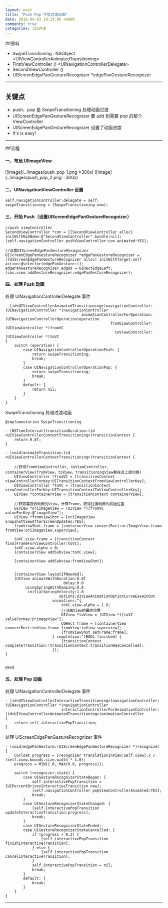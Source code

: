 ```yaml
---
layout: post
title: "Push Pop 手势过渡动画"
date: 2016-04-03 18:34:06 +0800
comments: true
categories: iOS开发
---
```

##原料
* SwipeTransitioning : NSObject <UIViewControllerAnimatedTransitioning\>
* FirstViewController () <UINavigationControllerDelegate\>
* SecondViewController ()
* UIScreenEdgePanGestureRecognizer *edgePanGestureRecognizer
_____
## 关键点
* push、pop 是 SwipeTransitioning 处理动画过渡
* UIScreenEdgePanGestureRecognizer 要 add 到需要 pop 的那个ViewController
* UIScreenEdgePanGestureRecognizer 设置了动画进度
* It's is easy!
_____
##流程
#### 一、布局 UIImageView
![image](../images/push_pop_1.png =300x)   ![image](../images/push_pop_2.png =300x)

#### 二、UINavigationViewController 设置

	self.navigationController.delegate = self;
    swipeTransitioning = [SwipeTransitioning new];
    
#### 三、开始 Push（设置UIScreenEdgePanGestureRecognizer）
	
	//push viewController
    SecondViewController *con = [[SecondViewController alloc] initWithNibName:@"SecondViewController" bundle:nil];
    [self.navigationController pushViewController:con animated:YES];
    
    //设置UIScreenEdgePanGestureRecognizer
    UIScreenEdgePanGestureRecognizer *edgePanGestureRecognizer = [[UIScreenEdgePanGestureRecognizer alloc] initWithTarget:self action:@selector(edgePanGesture:)];
    edgePanGestureRecognizer.edges = UIRectEdgeLeft;
    [con.view addGestureRecognizer:edgePanGestureRecognizer];

#### 四、处理 Push 动画
处理 UINavigationControllerDelegate 事件

    - (id<UIViewControllerAnimatedTransitioning>)navigationController:(UINavigationController *)navigationController
                                      animationControllerForOperation:(UINavigationControllerOperation)operation
                                                   fromViewController:(UIViewController *)fromVC
                                                     toViewController:(UIViewController *)toVC
    {
        switch (operation) {
            case UINavigationControllerOperationPush: {
                return swipeTransitioning;
                break;
            }
            case UINavigationControllerOperationPop: {
                return swipeTransitioning;
                break;
            }
            default: {
                return nil;
            }
        }
    }
    
SwipeTransitioning 处理过渡动画
  
    @implementation SwipeTransitioning

    - (NSTimeInterval)transitionDuration:(id <UIViewControllerContextTransitioning>)transitionContext {
        return 0.8f;
    }

    - (void)animateTransition:(id <UIViewControllerContextTransitioning>)transitionContext {
    
    	//获得fromViewController, toViewController, containerView(fromView，toView，transitioningView都在这上面切换)
        UIViewController *fromVC = [transitionContext viewControllerForKey:UITransitionContextFromViewControllerKey];
        UIViewController *toVC = [transitionContext viewControllerForKey:UITransitionContextToViewControllerKey];
        UIView *containerView = [transitionContext containerView];
        
        //获取需要做动画的View，计算Frame，获得过渡动画的初始位置
        UIView *oriImageView = (UIView *)[fromVC valueForKey:@"imageView"];
        UIView *fromViewShot = [oriImageView snapshotViewAfterScreenUpdates:YES];
        fromViewShot.frame = [containerView convertRect:oriImageView.frame fromView:oriImageView.superview];

        toVC.view.frame = [transitionContext finalFrameForViewController:toVC];
        toVC.view.alpha = 0;
        [containerView addSubview:toVC.view];
        
        [containerView addSubview:fromViewShot];
        
        
        [containerView layoutIfNeeded];
        [UIView animateWithDuration:0.8f
                              delay:0.0
             usingSpringWithDamping:0.8
              initialSpringVelocity:1.0
                            options:UIViewAnimationOptionCurveEaseInOut
                         animations:^{
                             toVC.view.alpha = 1.0;
                             //动画View的最终位置
                             UIView *toView = (UIView *)[toVC valueForKey:@"imageView"];
                             CGRect frame = [containerView convertRect:toView.frame fromView:toView.superview];
                             [fromViewShot setFrame:frame];
                         } completion:^(BOOL finished) {
                             [transitionContext completeTransition:!transitionContext.transitionWasCancelled];
                         }];
    }


    @end

#### 五、处理 Pop 动画
处理 UINavigationControllerDelegate 事件

	- (id<UIViewControllerInteractiveTransitioning>)navigationController:(UINavigationController *)navigationController
	                         interactionControllerForAnimationController:(id<UIViewControllerAnimatedTransitioning>)animationController
	{
	    return self.interactivePopTransition;
	}
	
处理	UIScreenEdgePanGestureRecognizer 事件
	
	- (void)edgePanGesture:(UIScreenEdgePanGestureRecognizer *)recognizer {
	    CGFloat progress = [recognizer translationInView:self.view].x / (self.view.bounds.size.width * 1.0);
	    progress = MIN(1.0, MAX(0.0, progress));
	    
	    switch (recognizer.state) {
	        case UIGestureRecognizerStateBegan: {
	            self.interactivePopTransition = [UIPercentDrivenInteractiveTransition new];
	            [self.navigationController popViewControllerAnimated:YES];
	            break;
	        }
	        case UIGestureRecognizerStateChanged: {
	            [self.interactivePopTransition updateInteractiveTransition:progress];
	            break;
	        }
	        case UIGestureRecognizerStateEnded:
	        case UIGestureRecognizerStateCancelled: {
	            if (progress > 0.3) {
	                [self.interactivePopTransition finishInteractiveTransition];
	            } else {
	                [self.interactivePopTransition cancelInteractiveTransition];
	            }
	            self.interactivePopTransition = nil;
	            break;
	        }
	        default: {
	            break;
	        }
	    }
	}

_____
